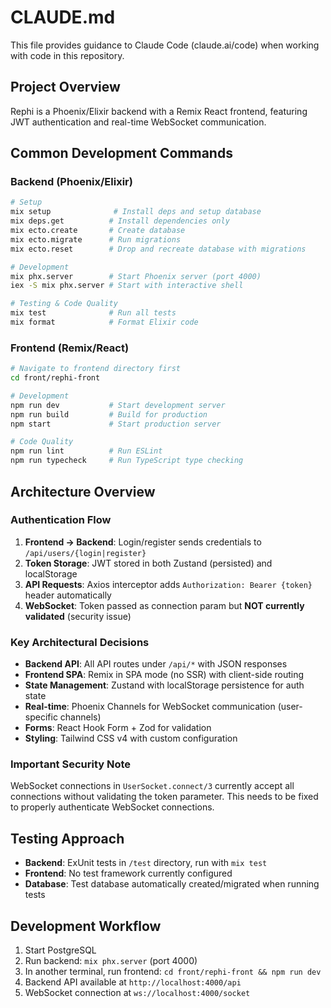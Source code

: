 # CLAUDE.md

This file provides guidance to Claude Code (claude.ai/code) when working with code in this repository.

## Project Overview

Rephi is a Phoenix/Elixir backend with a Remix React frontend, featuring JWT authentication and real-time WebSocket communication.

## Common Development Commands

### Backend (Phoenix/Elixir)
```bash
# Setup
mix setup              # Install deps and setup database
mix deps.get          # Install dependencies only
mix ecto.create       # Create database
mix ecto.migrate      # Run migrations
mix ecto.reset        # Drop and recreate database with migrations

# Development
mix phx.server        # Start Phoenix server (port 4000)
iex -S mix phx.server # Start with interactive shell

# Testing & Code Quality
mix test              # Run all tests
mix format            # Format Elixir code
```

### Frontend (Remix/React)
```bash
# Navigate to frontend directory first
cd front/rephi-front

# Development
npm run dev           # Start development server
npm run build         # Build for production
npm start             # Start production server

# Code Quality
npm run lint          # Run ESLint
npm run typecheck     # Run TypeScript type checking
```

## Architecture Overview

### Authentication Flow
1. **Frontend → Backend**: Login/register sends credentials to `/api/users/{login|register}`
2. **Token Storage**: JWT stored in both Zustand (persisted) and localStorage
3. **API Requests**: Axios interceptor adds `Authorization: Bearer {token}` header automatically
4. **WebSocket**: Token passed as connection param but **NOT currently validated** (security issue)

### Key Architectural Decisions
- **Backend API**: All API routes under `/api/*` with JSON responses
- **Frontend SPA**: Remix in SPA mode (no SSR) with client-side routing
- **State Management**: Zustand with localStorage persistence for auth state
- **Real-time**: Phoenix Channels for WebSocket communication (user-specific channels)
- **Forms**: React Hook Form + Zod for validation
- **Styling**: Tailwind CSS v4 with custom configuration

### Important Security Note
WebSocket connections in `UserSocket.connect/3` currently accept all connections without validating the token parameter. This needs to be fixed to properly authenticate WebSocket connections.

## Testing Approach
- **Backend**: ExUnit tests in `/test` directory, run with `mix test`
- **Frontend**: No test framework currently configured
- **Database**: Test database automatically created/migrated when running tests

## Development Workflow
1. Start PostgreSQL
2. Run backend: `mix phx.server` (port 4000)
3. In another terminal, run frontend: `cd front/rephi-front && npm run dev`
4. Backend API available at `http://localhost:4000/api`
5. WebSocket connection at `ws://localhost:4000/socket`